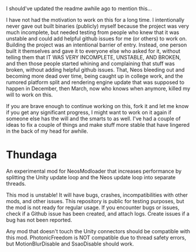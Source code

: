 I should've updated the readme awhile ago to mention this...

I have not had the motivation to work on this for a long time. I intentionally never gave out built binaries (publicly) myself because the project was very much incomplete, but needed testing from people who knew that it was unstable and could add helpful github issues for me (or others) to work on. Building the project was an intentional barrier of entry. Instead, one person built it themselves and gave it to everyone else who asked for it, without telling them that IT WAS VERY INCOMPLETE, UNSTABLE, AND BROKEN, and then those people started whining and complaining that stuff was broken, without adding helpful github issues. That, Neos bleeding out and becoming more dead over time, being caught up in college work, and the rumored platform split and rendering engine update that was supposed to happen in December, then March, now who knows when anymore, killed my will to work on this.

If you are brave enough to continue working on this, fork it and let me know if you get any significant progress, I might want to work on it again if someone else has the will and the smarts to as well. I've had a couple of ideas to fix a couple of things and make stuff more stable that have lingered in the back of my head for awhile.

# Thundaga
An experimental mod for NeosModloader that increases performance by splitting the Unity update loop and the Neos update loop into separate threads.

This mod is unstable! It will have bugs, crashes, incompatibilities with other mods, and other issues. This repository is public for testing purposes, but the mod is not ready for regular usage. If you encounter bugs or issues, check if a Github issue has been created, and attach logs. Create issues if a bug has not been reported.

Any mod that doesn't touch the Unity connectors should be compatible with this mod. PhotonicFreedom is NOT compatible due to thread safety errors, but MotionBlurDisable and SsaoDisable should work.
